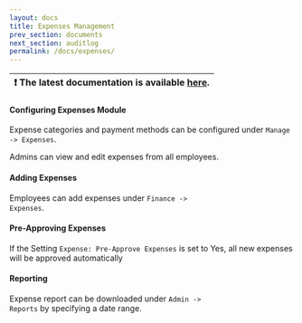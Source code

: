 ```yaml
---
layout: docs
title: Expenses Management
prev_section: documents
next_section: auditlog
permalink: /docs/expenses/
---
```


| :exclamation:  The latest documentation is available [here](https://icehrm.com/explore/docs-category/expenses/).   |
|-----------------------------------------|

#### Configuring Expenses Module

Expense categories and payment methods can be configured under <code>Manage -> Expenses</code>.

Admins can view and edit expenses from all employees.

#### Adding Expenses

Employees can add expenses under <code>Finance -> Expenses</code>. 

#### Pre-Approving Expenses

If the Setting <code>Expense: Pre-Approve Expenses</code> is set to Yes, all new expenses will be approved
automatically

#### Reporting

Expense report can be downloaded under <code>Admin -> Reports</code> by specifying a date range.